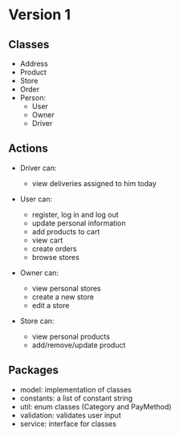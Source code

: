 # Version 1

## Classes

- Address
- Product
- Store
- Order
- Person:
  - User
  - Owner
  - Driver

## Actions

- Driver can:
  - view deliveries assigned to him today

- User can:
  - register, log in and log out
  - update personal information
  - add products to cart
  - view cart
  - create orders
  - browse stores 

- Owner can:
  - view personal stores
  - create a new store
  - edit a store

- Store can:
  - view personal products
  - add/remove/update product
  
## Packages

- model: implementation of classes
- constants: a list of constant string
- util: enum classes (Category and PayMethod)
- validation: validates user input
- service: interface for classes

